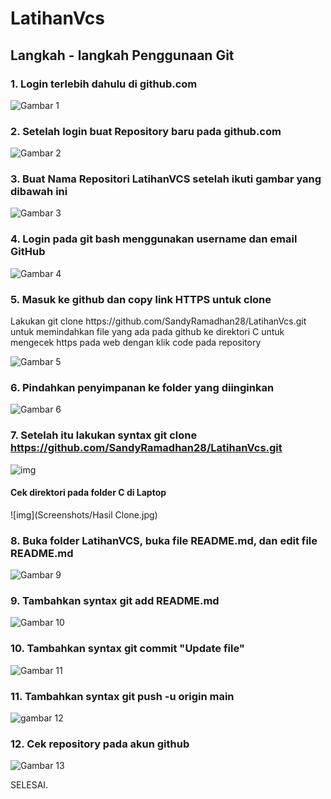 # LatihanVcs
## Langkah - langkah Penggunaan Git
### 1. Login terlebih dahulu di github.com
![Gambar 1](Screenshots/LoginGitHub.jpg)
### 2. Setelah login buat Repository baru pada github.com
![Gambar 2](Screenshots/TombolNew.jpg)
### 3. Buat Nama Repositori LatihanVCS setelah ikuti gambar yang dibawah ini
![Gambar 3](Screenshots/Repositori.jpg)
### 4. Login pada git bash menggunakan username dan email GitHub
![Gambar 4](Screenshots/LoginGitBash.jpg)
### 5. Masuk ke github dan copy link HTTPS untuk clone
<p>Lakukan git clone https://github.com/SandyRamadhan28/LatihanVcs.git untuk memindahkan file yang ada pada github ke direktori C
untuk mengecek https pada web dengan klik code pada repository<p>

![Gambar 5](Screenshots/SalinLink.jpg)
### 6. Pindahkan penyimpanan ke folder yang diinginkan
![Gambar 6](Screenshots/FolderPenyimpanan.jpg)
### 7. Setelah itu lakukan syntax git clone https://github.com/SandyRamadhan28/LatihanVcs.git
![img](Screenshots/GitClone.jpg)
#### Cek direktori pada folder C di Laptop
![img](Screenshots/Hasil Clone.jpg)
### 8. Buka folder LatihanVCS, buka file README.md, dan edit file README.md 
![Gambar 9](Screenshots/1.jpg)
### 9. Tambahkan syntax git add README.md
![Gambar 10](Screenshots/2.jpg)
### 10. Tambahkan syntax git commit "Update file"
![Gambar 11](Screenshots/3.jpg)
### 11. Tambahkan syntax git push -u origin main
![gambar 12](Screenshots/4.jpg)
### 12. Cek repository pada akun github
![Gambar 13](Screenshots/5.jpg)

<p>SELESAI.<p>
